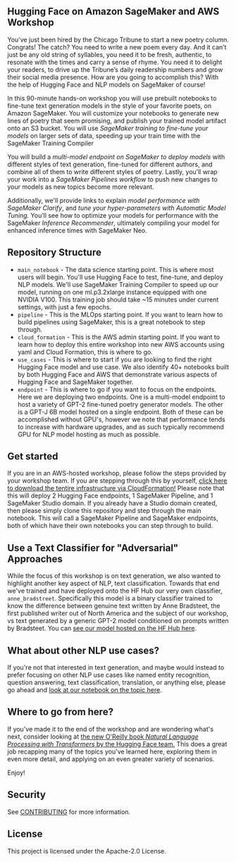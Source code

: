 ## Hugging Face on Amazon SageMaker and AWS Workshop

You’ve just been hired by the Chicago Tribune to start a new poetry column. Congrats! The catch? You need to write a new poem every day. And it can’t just be any old string of syllables, you need it to be fresh, authentic, to resonate with the times and carry a sense of rhyme. You need it to delight your readers, to drive up the Tribune’s daily readership numbers and grow their social media presence. How are you going to accomplish this? With the help of Hugging Face and NLP models on SageMaker of course! 

In this 90-minute hands-on workshop you will use prebuilt notebooks to fine-tune text generation models in the style of your favorite poets, on Amazon SageMaker. You will customize your notebooks to generate new lines of poetry that seem promising, and publish your trained model artifact onto an S3 bucket. You will use *SageMaker training to fine-tune your models* on larger sets of data, speeding up your train time with the SageMaker Training Compiler

You will build a *multi-model endpoint on SageMaker to deploy models* with different styles of text generation, fine-tuned for different authors, and combine all of them to write different styles of poetry. Lastly, you’ll wrap your work into a *SageMaker Pipelines workflow* to push new changes to your models as new topics become more relevant. 

Additionally, we'll provide links to explain *model performance with SageMaker Clarify*, and *tune your hyper-parameters with Automatic Model Tuning.* You’ll see how to optimize your models for performance with the SageMaker *Inference Recommender*, ultimately compiling your model for enhanced inference times with SageMaker Neo. 

## Repository Structure

- `main_notebook` - The data science starting point. This is where most users will begin. You'll use Hugging Face to test, fine-tune, and deploy NLP models. We'll use SageMaker Training Compiler to speed up our model, running on one ml.p3.2xlarge instance equipped with one NVIDIA V100. This training job should take ~15 minutes under current settings, with just a few epochs.
- `pipeline` - This is the MLOps starting point. If you want to learn how to build pipelines using SageMaker, this is a great notebook to step through.
- `cloud_formation` - This is the AWS admin starting point. If you want to learn how to deploy this entire workshop into new AWS accounts using yaml and Cloud Formation, this is where to go.
- `use_cases` - This is where to start if you are looking to find the right Hugging Face model and use case. We also identify 40+ notebooks built by both Hugging Face and AWS that demonstrate various aspects of Hugging Face and SageMaker together.
- `endpoint` - This is where to go if you want to focus on the endpoints. Here we are deploying two endpoints. One is a multi-model endpoint to host a variety of GPT-2 fine-tuned poetry generator models. The other is a GPT-J 6B model hosted on a single endpoint. Both of these can be accomplished without GPU's, however we note that performance tends to increase with hardware upgrades, and as such typically recommend GPU for NLP model hosting as much as possible. 

## Get started
If you are in an AWS-hosted workshop, please follow the steps provided by your workshop team. If you are stepping through this by yourself, [click here to download the tentire infrastructure via CloudFormation!](https://us-east-1.console.aws.amazon.com/cloudformation/home?region=us-east-1#/stacks/create/review?templateURL=https://nlp-workshop-models.s3.us-east-1.amazonaws.com/templates/nlp-workshop-stack.yaml&stackName=PoetryOfNLP) Please note that this will deploy 2 Hugging Face endpoints, 1 SageMaker Pipeline, and 1 SageMaker Studio domain. If you already have a Studio domain created, then please simply clone this repository and step through the main notebook. This will call a SageMaker Pipeline and SageMaker endpoints, both of which have their own notebooks you can step through to build.

## Use a Text Classifier for "Adversarial" Approaches
While the focus of this workshop is on text generation, we also wanted to highlight another key aspect of NLP, text classification. Towards that end we've trained and have deployed onto the HF Hub our very own classifier, `anne_bradstreet`. Specifically this model is a binary classifier trained to know the difference between genuine text written by Anne Bradsteet, the first published writer out of North America and the subject of our workshop, vs text generated by a generic GPT-2 model conditioned on prompts written by Bradsteet. You can [see our model hosted on the HF Hub here](https://huggingface.co/edubz/anne_bradstreet).

## What about other NLP use cases?
If you're not that interested in text generation, and maybe would instead to prefer focusing on other NLP use cases like named entity recognition, question answering, text classification, translation, or anything else, please go ahead and [look at our notebook on the topic here](https://github.com/aws-samples/hugging-face-workshop/blob/main/use_cases/Pick_the_right_HF_model.ipynb).

## Where to go from here?
If you've made it to the end of the workshop and are wondering what's next, consider looking at [the new O'Reilly book *Natural Language Processing with Transformers* by the Hugging Face team.](https://www.amazon.com/Natural-Language-Processing-Transformers-Applications/dp/1098103246/ref=sr_1_3?crid=1U6AVYBVZNY07&keywords=natural+language+processing+with+transformers&qid=1642008897&sprefix=natural+language+processing+%2Caps%2C148&sr=8-3) This does a great job recapping many of the topics you've learned here, exploring them in even more detail, and applying on an even greater variety of scenarios.

Enjoy!

## Security

See [CONTRIBUTING](CONTRIBUTING.md#security-issue-notifications) for more information.

## License

This project is licensed under the Apache-2.0 License.


